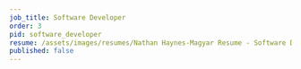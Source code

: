 ```yaml
---
job_title: Software Developer
order: 3
pid: software_developer
resume: /assets/images/resumes/Nathan Haynes-Magyar Resume - Software Developer.pdf
published: false
---
```

